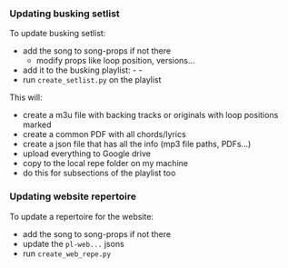 ### Updating busking setlist

To update busking setlist:

- add the song to song-props if not there
    - modify props like loop position, versions...
- add it to the busking playlist: <artist> - <name> - <version>
- run `create_setlist.py` on the playlist

This will:

- create a m3u file with backing tracks or originals with loop positions marked
- create a common PDF with all chords/lyrics
- create a json file that has all the info (mp3 file paths, PDFs...)
- upload everything to Google drive
- copy to the local repe folder on my machine
- do this for subsections of the playlist too

### Updating website repertoire

To update a repertoire for the website:

- add the song to song-props if not there
- update the `pl-web...` jsons
- run `create_web_repe.py`